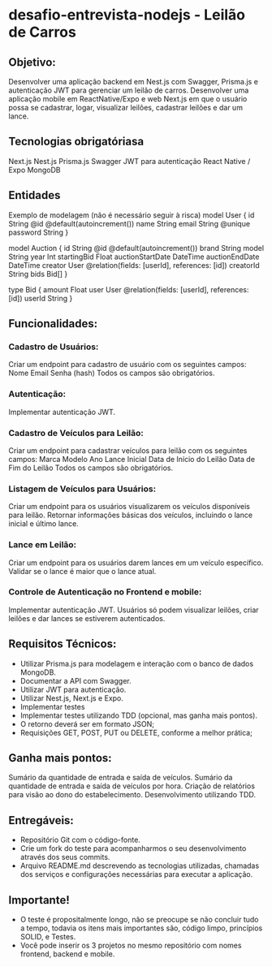 # desafio-entrevista-nodejs - Leilão de Carros

## Objetivo:
Desenvolver uma aplicação backend em Nest.js com Swagger, Prisma.js e autenticação JWT para gerenciar um leilão de carros.
Desenvolver uma aplicação mobile em ReactNative/Expo e web Next.js em que o usuário possa se cadastrar, logar, visualizar leilões, cadastrar leilões e dar um lance.

## Tecnologias obrigatóriasa

Next.js
Nest.js
Prisma.js
Swagger
JWT para autenticação
React Native / Expo
MongoDB

## Entidades
Exemplo de modelagem (não é necessário seguir à risca)
model User {
  id       String      @id @default(autoincrement())
  name     String
  email    String   @unique
  password String
}

model Auction {
  id               String      @id @default(autoincrement())
  brand            String
  model            String
  year             Int
  startingBid      Float
  auctionStartDate DateTime
  auctionEndDate   DateTime
  creator          User     @relation(fields: [userId], references: [id])
  creatorId        String
  bids             Bid[]
}

type Bid {
  amount   Float
  user     User     @relation(fields: [userId], references: [id])
  userId   String
}

## Funcionalidades:

### Cadastro de Usuários:
Criar um endpoint para cadastro de usuário com os seguintes campos:
Nome
Email
Senha (hash)
Todos os campos são obrigatórios.

### Autenticação:
Implementar autenticação JWT.

### Cadastro de Veículos para Leilão:
Criar um endpoint para cadastrar veículos para leilão com os seguintes campos:
Marca
Modelo
Ano
Lance Inicial
Data de Início do Leilão
Data de Fim do Leilão
Todos os campos são obrigatórios.

### Listagem de Veículos para Usuários:
Criar um endpoint para os usuários visualizarem os veículos disponíveis para leilão.
Retornar informações básicas dos veículos, incluindo o lance inicial e último lance.

### Lance em Leilão:
Criar um endpoint para os usuários darem lances em um veículo específico.
Validar se o lance é maior que o lance atual.

### Controle de Autenticação no Frontend e mobile:
Implementar autenticação JWT.
Usuários só podem visualizar leilões, criar leilões e dar lances se estiverem autenticados.

## Requisitos Técnicos:
- Utilizar Prisma.js para modelagem e interação com o banco de dados MongoDB.
- Documentar a API com Swagger.
- Utilizar JWT para autenticação.
- Utilizar Nest.js, Next.js e Expo.
- Implementar testes
- Implementar testes utilizando TDD (opcional, mas ganha mais pontos).
- O retorno deverá ser em formato JSON;
- Requisições GET, POST, PUT ou DELETE, conforme a melhor prática;


## Ganha mais pontos:

Sumário da quantidade de entrada e saída de veículos.
Sumário da quantidade de entrada e saída de veículos por hora.
Criação de relatórios para visão ao dono do estabelecimento.
Desenvolvimento utilizando TDD.

## Entregáveis:

- Repositório Git com o código-fonte.
- Crie um fork do teste para acompanharmos o seu desenvolvimento através dos seus commits.
- Arquivo README.md descrevendo as tecnologias utilizadas, chamadas dos serviços e configurações necessárias para executar a aplicação.

## Importante!
- O teste é propositalmente longo, não se preocupe se não concluir tudo a tempo, todavia os itens mais importantes são, código limpo, princípios SOLID, e Testes.
- Você pode inserir os 3 projetos no mesmo repositório com nomes frontend, backend e mobile.
